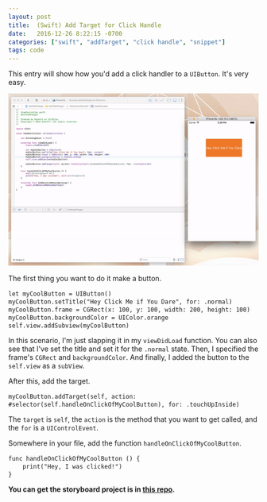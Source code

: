 ```yaml
---
layout: post
title:  (Swift) Add Target for Click Handle
date:   2016-12-26 8:22:15 -0700
categories: ["swift", "addTarget", "click handle", "snippet"]
tags: code
---
```


This entry will show how you'd add a click handler to a `UIButton`. It's very easy.

![alt text](https://raw.githubusercontent.com/seimith/seimith.github.io/master/_assets/2016-12-24-assets/SwiftAddTargetMedium.gif "Clicking on a UIButton")

The first thing you want to do it make a button.

```
let myCoolButton = UIButton()
myCoolButton.setTitle("Hey Click Me if You Dare", for: .normal)
myCoolButton.frame = CGRect(x: 100, y: 100, width: 200, height: 100)
myCoolButton.backgroundColor = UIColor.orange
self.view.addSubview(myCoolButton)
```

In this scenario, I'm just slapping it in my `viewDidLoad` function. You can also see that I've set the title and set it for the `.normal` state. Then, I specified the frame's `CGRect` and `backgroundColor`. And finally, I added the button to the `self.view` as a `subView`.

After this, add the target.

```
myCoolButton.addTarget(self, action: #selector(self.handleOnClickOfMyCoolButton), for: .touchUpInside)
```

The `target` is `self`, the `action` is the method that you want to get called, and the `for` is a `UIControlEvent`.

Somewhere in your file, add the function `handleOnClickOfMyCoolButton`.

```
func handleOnClickOfMyCoolButton () {
	print("Hey, I was clicked!")
}
```

**You can get the storyboard project is in [this repo][link].**

[link]: https://github.com/seimith/SwiftAddTarget
